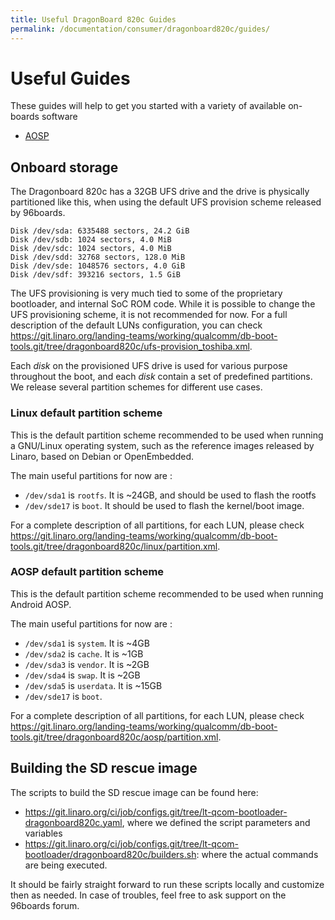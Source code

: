 ```yaml
---
title: Useful DragonBoard 820c Guides
permalink: /documentation/consumer/dragonboard820c/guides/
---
```

# Useful Guides

These guides will help to get you started with a variety of available on-boards software

- [AOSP](aosp.md)

## Onboard storage

The Dragonboard 820c has a 32GB UFS drive and the drive is physically partitioned like this, when using the default UFS provision scheme released by 96boards.

    Disk /dev/sda: 6335488 sectors, 24.2 GiB
    Disk /dev/sdb: 1024 sectors, 4.0 MiB
    Disk /dev/sdc: 1024 sectors, 4.0 MiB
    Disk /dev/sdd: 32768 sectors, 128.0 MiB
    Disk /dev/sde: 1048576 sectors, 4.0 GiB
    Disk /dev/sdf: 393216 sectors, 1.5 GiB

The UFS provisioning is very much tied to some of the proprietary bootloader, and internal SoC ROM code. While it is possible to change the UFS provisioning scheme, it is not recommended for now. For a full description of the default LUNs configuration, you can check https://git.linaro.org/landing-teams/working/qualcomm/db-boot-tools.git/tree/dragonboard820c/ufs-provision_toshiba.xml.

Each *disk* on the provisioned UFS drive is used for various purpose throughout the boot, and each *disk* contain a set of predefined partitions. We release several partition schemes for different use cases.

### Linux default partition scheme

This is the default partition scheme recommended to be used when running a GNU/Linux operating system, such as the reference images released by Linaro, based on Debian or OpenEmbedded. 

The main useful partitions for now are : 

* `/dev/sda1` is `rootfs`. It is ~24GB, and should be used to flash the rootfs
* `/dev/sde17` is `boot`. It should be used to flash the kernel/boot image.

For a complete description of all partitions, for each LUN, please check https://git.linaro.org/landing-teams/working/qualcomm/db-boot-tools.git/tree/dragonboard820c/linux/partition.xml.

### AOSP default partition scheme

This is the default partition scheme recommended to be used when running Android AOSP.

The main useful partitions for now are : 

* `/dev/sda1` is `system`. It is ~4GB
* `/dev/sda2` is `cache`. It is ~1GB
* `/dev/sda3` is `vendor`. It is ~2GB
* `/dev/sda4` is `swap`. It is ~2GB
* `/dev/sda5` is `userdata`. It is ~15GB
* `/dev/sde17` is `boot`. 

For a complete description of all partitions, for each LUN, please check https://git.linaro.org/landing-teams/working/qualcomm/db-boot-tools.git/tree/dragonboard820c/aosp/partition.xml.

## Building the SD rescue image

The scripts to build the SD rescue image can be found here:

* https://git.linaro.org/ci/job/configs.git/tree/lt-qcom-bootloader-dragonboard820c.yaml, where we defined the script parameters and variables
* https://git.linaro.org/ci/job/configs.git/tree/lt-qcom-bootloader/dragonboard820c/builders.sh: where the actual commands are being executed.

It should be fairly straight forward to run these scripts locally and customize then as needed. In case of troubles, feel free to ask support on the 96boards forum.
